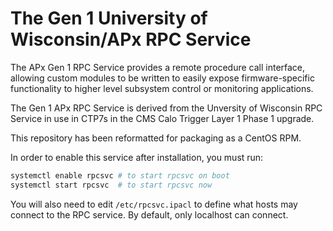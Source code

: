 # The Gen 1 University of Wisconsin/APx RPC Service

The APx Gen 1 RPC Service provides a remote procedure call interface,
allowing custom modules to be written to easily expose firmware-specific
functionality to higher level subsystem control or monitoring applications.

The Gen 1 APx RPC Service is derived from the Unversity of Wisconsin RPC Service in use in CTP7s in the CMS Calo Trigger Layer 1 Phase 1 upgrade.

This repository has been reformatted for packaging as a CentOS RPM.

In order to enable this service after installation, you must run:

```sh
systemctl enable rpcsvc # to start rpcsvc on boot
systemctl start rpcsvc  # to start rpcsvc now
```

You will also need to edit `/etc/rpcsvc.ipacl` to define what hosts may connect to the RPC service.  By default, only localhost can connect.
